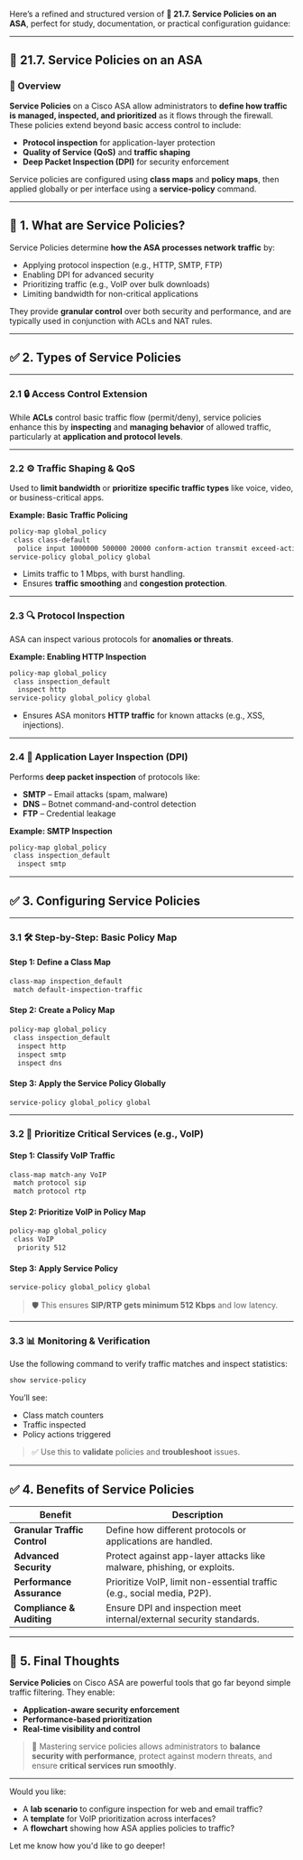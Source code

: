 Here’s a refined and structured version of **🔐 21.7. Service Policies on an ASA**, perfect for study, documentation, or practical configuration guidance:

---

## 🔐 21.7. Service Policies on an ASA

### 🔎 Overview

**Service Policies** on a Cisco ASA allow administrators to **define how traffic is managed, inspected, and prioritized** as it flows through the firewall. These policies extend beyond basic access control to include:
- **Protocol inspection** for application-layer protection
- **Quality of Service (QoS)** and **traffic shaping**
- **Deep Packet Inspection (DPI)** for security enforcement

Service policies are configured using **class maps** and **policy maps**, then applied globally or per interface using a **service-policy** command.

---

## 🌟 1. What are Service Policies?

Service Policies determine **how the ASA processes network traffic** by:
- Applying protocol inspection (e.g., HTTP, SMTP, FTP)
- Enabling DPI for advanced security
- Prioritizing traffic (e.g., VoIP over bulk downloads)
- Limiting bandwidth for non-critical applications

They provide **granular control** over both security and performance, and are typically used in conjunction with ACLs and NAT rules.

---

## ✅ 2. Types of Service Policies

---

### 2.1 🔒 Access Control Extension

While **ACLs** control basic traffic flow (permit/deny), service policies enhance this by **inspecting** and **managing behavior** of allowed traffic, particularly at **application and protocol levels**.

---

### 2.2 ⚙️ Traffic Shaping & QoS

Used to **limit bandwidth** or **prioritize specific traffic types** like voice, video, or business-critical apps.

**Example: Basic Traffic Policing**
```bash
policy-map global_policy
 class class-default
  police input 1000000 500000 20000 conform-action transmit exceed-action drop
service-policy global_policy global
```

- Limits traffic to 1 Mbps, with burst handling.
- Ensures **traffic smoothing** and **congestion protection**.

---

### 2.3 🔍 Protocol Inspection

ASA can inspect various protocols for **anomalies or threats**.

**Example: Enabling HTTP Inspection**
```bash
policy-map global_policy
 class inspection_default
  inspect http
service-policy global_policy global
```

- Ensures ASA monitors **HTTP traffic** for known attacks (e.g., XSS, injections).

---

### 2.4 🧠 Application Layer Inspection (DPI)

Performs **deep packet inspection** of protocols like:
- **SMTP** – Email attacks (spam, malware)
- **DNS** – Botnet command-and-control detection
- **FTP** – Credential leakage

**Example: SMTP Inspection**
```bash
policy-map global_policy
 class inspection_default
  inspect smtp
```

---

## ✅ 3. Configuring Service Policies

---

### 3.1 🛠 Step-by-Step: Basic Policy Map

#### Step 1: Define a Class Map
```bash
class-map inspection_default
 match default-inspection-traffic
```

#### Step 2: Create a Policy Map
```bash
policy-map global_policy
 class inspection_default
  inspect http
  inspect smtp
  inspect dns
```

#### Step 3: Apply the Service Policy Globally
```bash
service-policy global_policy global
```

---

### 3.2 🎯 Prioritize Critical Services (e.g., VoIP)

#### Step 1: Classify VoIP Traffic
```bash
class-map match-any VoIP
 match protocol sip
 match protocol rtp
```

#### Step 2: Prioritize VoIP in Policy Map
```bash
policy-map global_policy
 class VoIP
  priority 512
```

#### Step 3: Apply Service Policy
```bash
service-policy global_policy global
```

> 🛡️ This ensures **SIP/RTP gets minimum 512 Kbps** and low latency.

---

### 3.3 📊 Monitoring & Verification

Use the following command to verify traffic matches and inspect statistics:
```bash
show service-policy
```

You’ll see:
- Class match counters
- Traffic inspected
- Policy actions triggered

> ✅ Use this to **validate** policies and **troubleshoot** issues.

---

## ✅ 4. Benefits of Service Policies

| Benefit                     | Description                                                                 |
|----------------------------|-----------------------------------------------------------------------------|
| **Granular Traffic Control** | Define how different protocols or applications are handled.                 |
| **Advanced Security**        | Protect against app-layer attacks like malware, phishing, or exploits.     |
| **Performance Assurance**    | Prioritize VoIP, limit non-essential traffic (e.g., social media, P2P).     |
| **Compliance & Auditing**    | Ensure DPI and inspection meet internal/external security standards.        |

---

## 🚀 5. Final Thoughts

**Service Policies** on Cisco ASA are powerful tools that go far beyond simple traffic filtering. They enable:
- **Application-aware security enforcement**
- **Performance-based prioritization**
- **Real-time visibility and control**

> 🔧 Mastering service policies allows administrators to **balance security with performance**, protect against modern threats, and ensure **critical services run smoothly**.

---

Would you like:
- A **lab scenario** to configure inspection for web and email traffic?
- A **template** for VoIP prioritization across interfaces?
- A **flowchart** showing how ASA applies policies to traffic?

Let me know how you'd like to go deeper!